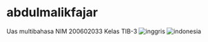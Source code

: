 # abdulmalikfajar
Uas multibahasa
NIM 200602033
Kelas TIB-3 
![inggris](https://user-images.githubusercontent.com/95728288/149772336-05611f55-7af4-4402-a749-405d7225dc21.gif)
![indonesia](https://user-images.githubusercontent.com/95728288/149774400-a99a0613-371b-4d34-8f1f-a24e0df7a31f.gif)
